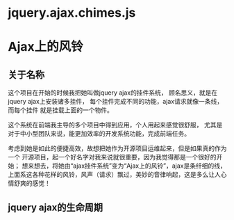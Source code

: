 # jquery.ajax.chimes.js

Ajax上的风铃
===

关于名称
---
这个项目在开始的时候我把她叫做jquery ajax的挂件系统，
顾名思义，就是在jquery ajax上安装诸多挂件，
每个挂件完成不同的功能，ajax请求就像一条线，而每个挂件
就是挂载上面的一个物件。

这个系统在前端我主导的多个项目中得到应用，个人用起来感觉很舒服，
尤其是对于中小型团队来说，能更加效率的开发系统功能，完成前端任务。

考虑到她是如此的便捷高效，故想把她作为开源项目运维起来，但是如果真的作为一个
开源项目，起一个好名字对我来说就很重要，因为我觉得那是一个很好的开始；
想来想去，将她由“ajax挂件系统”变为“Ajax上的风铃”，ajax是条纤细的线，
上面系这各种花样的风铃，风声（请求）飘过，美妙的音律响起，这是多么让人心情舒爽的感觉！

jquery ajax的生命周期
---

